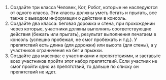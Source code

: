 1. Создайте три класса Человек, Кот, Робот, которые не наследуются от одного класса. Эти классы должны 
   уметь бегать и прыгать, все также с выводом информации о действии в консоль.
2. Создайте два класса: беговая дорожка и стена, при прохождении через которые, участники
   должны выполнять соответствующие действия (бежать или прыгать), результат выполнения
   печатаем в консоль (успешно пробежал, не смог пробежать и т.д.). У препятствий есть длина
   (для дорожки) или высота (для стены), а у участников ограничения на бег и прыжки.
3. Создайте два массива: с участниками и препятствиями, и заставьте всех участников пройти
   этот набор препятствий. Если участник не смог пройти одно из препятствий, то дальше по
   списку он препятствий не идет.